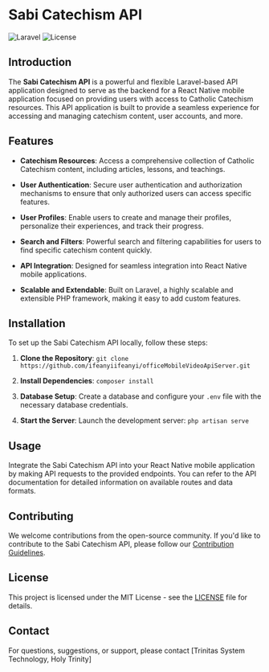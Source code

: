 # Sabi Catechism API

![Laravel](https://img.shields.io/badge/Laravel-v8.0-red.svg)
![License](https://img.shields.io/badge/license-MIT-blue.svg)

## Introduction

The **Sabi Catechism API** is a powerful and flexible Laravel-based API application designed to serve as the backend for a React Native mobile application focused on providing users with access to Catholic Catechism resources. This API application is built to provide a seamless experience for accessing and managing catechism content, user accounts, and more.

## Features

- **Catechism Resources**: Access a comprehensive collection of Catholic Catechism content, including articles, lessons, and teachings.

- **User Authentication**: Secure user authentication and authorization mechanisms to ensure that only authorized users can access specific features.

- **User Profiles**: Enable users to create and manage their profiles, personalize their experiences, and track their progress.

- **Search and Filters**: Powerful search and filtering capabilities for users to find specific catechism content quickly.


- **API Integration**: Designed for seamless integration into React Native mobile applications.

- **Scalable and Extendable**: Built on Laravel, a highly scalable and extensible PHP framework, making it easy to add custom features.

## Installation

To set up the Sabi Catechism API locally, follow these steps:

1. **Clone the Repository**: `git clone https://github.com/ifeanyiifeanyi/officeMobileVideoApiServer.git`

2. **Install Dependencies**: `composer install`

3. **Database Setup**: Create a database and configure your `.env` file with the necessary database credentials.

4. **Start the Server**: Launch the development server: `php artisan serve`


## Usage

Integrate the Sabi Catechism API into your React Native mobile application by making API requests to the provided endpoints. You can refer to the API documentation for detailed information on available routes and data formats.

## Contributing

We welcome contributions from the open-source community. If you'd like to contribute to the Sabi Catechism API, please follow our [Contribution Guidelines](CONTRIBUTING.md).

## License

This project is licensed under the MIT License - see the [LICENSE](LICENSE) file for details.

## Contact

For questions, suggestions, or support, please contact [Trinitas System Technology, Holy Trinity] 
